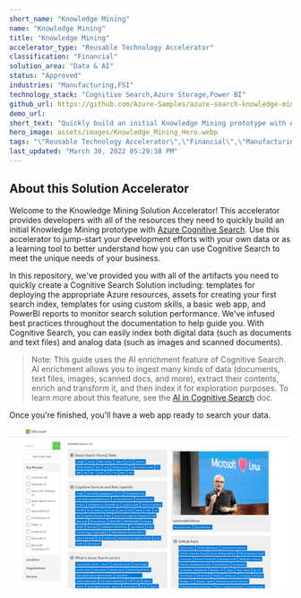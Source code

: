 ```yaml
---
short_name: "Knowledge Mining"
name: "Knowledge Mining"
title: "Knowledge Mining"
accelerator_type: "Reusable Technology Accelerator"
classification: "Financial"
solution_area: "Data & AI"
status: "Approved"
industries: "Manufacturing,FSI"
technology_stack: "Cognitive Search,Azure Storage,Power BI"
github_url: https://github.com/Azure-Samples/azure-search-knowledge-mining
demo_url: 
short_text: "Quickly build an initial Knowledge Mining prototype with Azure Cognitive Search"
hero_image: assets/images/Knowledge_Mining_Hero.webp
tags: "\"Reusable Technology Accelerator\",\"Financial\",\"Manufacturing\",\"FSI\",\"Cognitive Search\",\"Azure Storage\",\"Power BI\""
last_updated: "March 30, 2022 05:29:38 PM"
---
```

## About this Solution Accelerator

Welcome to the Knowledge Mining Solution Accelerator! This accelerator provides developers with all of the resources they need to quickly build an initial Knowledge Mining prototype with [Azure Cognitive Search](https://docs.microsoft.com/azure/search/cognitive-search-concept-intro). Use this accelerator to jump-start your development efforts with your own data or as a learning tool to better understand how you can use Cognitive Search to meet the unique needs of your business.

In this repository, we've provided you with all of the artifacts you need to quickly create a Cognitive Search Solution including: templates for deploying the appropriate Azure resources, assets for creating your first search index, templates for using custom skills, a basic web app, and PowerBI reports to monitor search solution performance. We've infused best practices throughout the documentation to help guide you. With Cognitive Search, you can easily index both digital data (such as documents and text files) and analog data (such as images and scanned documents).

> Note: This guide uses the AI enrichment feature of Cognitive Search. AI enrichment allows you to ingest many kinds of data (documents, text files, images, scanned docs, and more), extract their contents, enrich and transform it, and then index it for exploration purposes. To learn more about this feature, see the [AI in Cognitive Search](https://docs.microsoft.com/azure/search/cognitive-search-concept-intro) doc.

Once you're finished, you'll have a web app ready to search your data.

![A web app showing several resources and their lists of searchable tags](../assets/images/ui.png)
